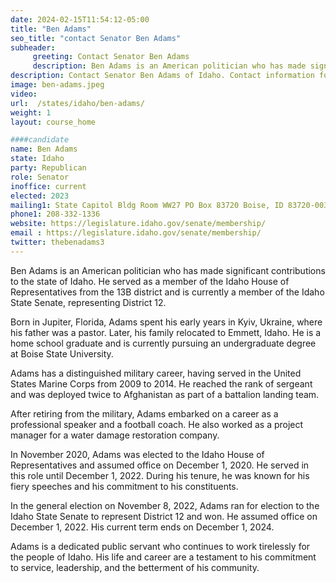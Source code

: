 ```yaml
---
date: 2024-02-15T11:54:12-05:00
title: "Ben Adams"
seo_title: "contact Senator Ben Adams"
subheader:
     greeting: Contact Senator Ben Adams
     description: Ben Adams is an American politician who has made significant contributions to the state of Idaho. He served as a member of the Idaho House of Representatives from the 13B district and is currently a member of the Idaho State Senate, representing District 12.
description: Contact Senator Ben Adams of Idaho. Contact information for Ben Adams includes email address, phone number, and mailing address.
image: ben-adams.jpeg
video:
url:  /states/idaho/ben-adams/
weight: 1
layout: course_home

####candidate
name: Ben Adams
state: Idaho
party: Republican
role: Senator
inoffice: current
elected: 2023
mailing1: State Capitol Bldg Room WW27 PO Box 83720 Boise, ID 83720-0038
phone1: 208-332-1336
website: https://legislature.idaho.gov/senate/membership/
email : https://legislature.idaho.gov/senate/membership/
twitter: thebenadams3
---
```


Ben Adams is an American politician who has made significant contributions to the state of Idaho. He served as a member of the Idaho House of Representatives from the 13B district and is currently a member of the Idaho State Senate, representing District 12.

Born in Jupiter, Florida, Adams spent his early years in Kyiv, Ukraine, where his father was a pastor. Later, his family relocated to Emmett, Idaho. He is a home school graduate and is currently pursuing an undergraduate degree at Boise State University.

Adams has a distinguished military career, having served in the United States Marine Corps from 2009 to 2014. He reached the rank of sergeant and was deployed twice to Afghanistan as part of a battalion landing team.

After retiring from the military, Adams embarked on a career as a professional speaker and a football coach. He also worked as a project manager for a water damage restoration company.

In November 2020, Adams was elected to the Idaho House of Representatives and assumed office on December 1, 2020. He served in this role until December 1, 2022. During his tenure, he was known for his fiery speeches and his commitment to his constituents.

In the general election on November 8, 2022, Adams ran for election to the Idaho State Senate to represent District 12 and won. He assumed office on December 1, 2022. His current term ends on December 1, 2024.

Adams is a dedicated public servant who continues to work tirelessly for the people of Idaho. His life and career are a testament to his commitment to service, leadership, and the betterment of his community.
